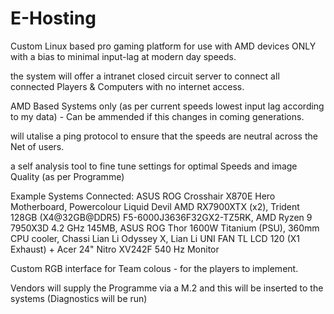 # E-Hosting
Custom Linux based pro gaming platform for use with AMD devices ONLY with a bias to minimal input-lag at modern day speeds.

the system will offer a intranet closed circuit server to connect all connected Players & Computers with no internet access.

AMD Based Systems only (as per current speeds lowest input lag according to my data) - Can be ammended if this changes in coming generations.

will utalise a ping protocol to ensure that the speeds are neutral across the Net of users.

a self analysis tool to fine tune settings for optimal Speeds and image Quality (as per Programme)

Example Systems Connected: ASUS ROG Crosshair X870E Hero Motherboard, Powercolour Liquid Devil AMD RX7900XTX (x2), Trident 128GB (X4@32GB@DDR5) F5-6000J3636F32GX2-TZ5RK, AMD Ryzen 9 7950X3D 4.2 GHz 145MB, ASUS ROG Thor 1600W Titanium (PSU), 360mm CPU cooler, Chassi Lian Li Odyssey X, Lian Li UNI FAN TL LCD 120 (X1 Exhaust) + Acer 24" Nitro XV242F 540 Hz Monitor

Custom RGB interface for Team colous - for the players to implement.

Vendors will supply the Programme via a M.2 and this will be inserted to the systems (Diagnostics will be run)
